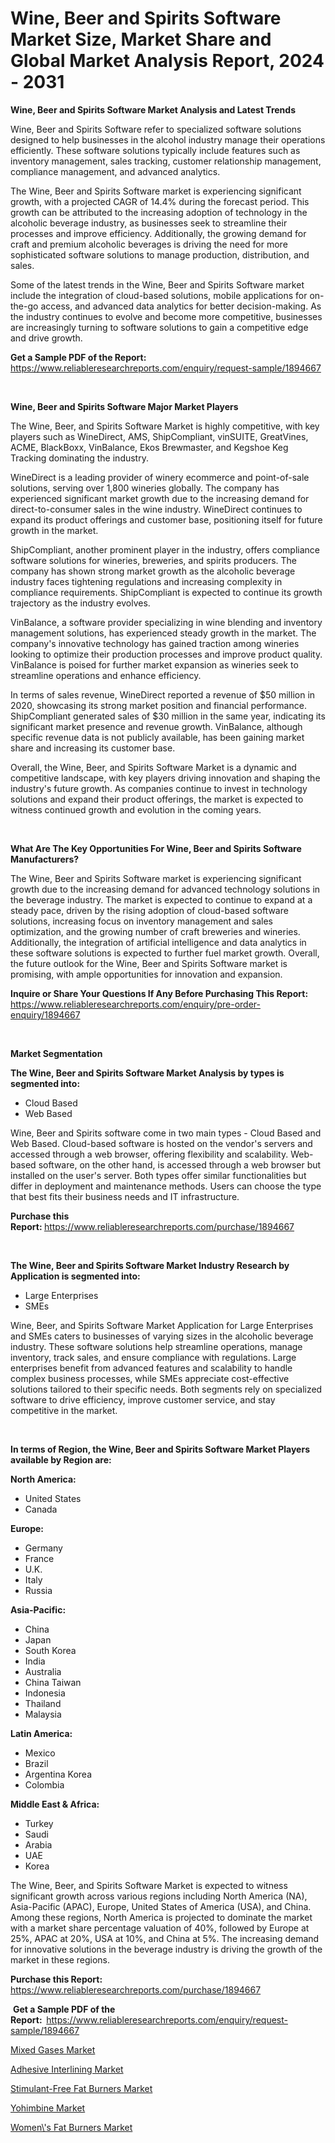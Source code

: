 <p><h1>Wine, Beer and Spirits Software Market Size, Market Share and Global Market Analysis Report, 2024 - 2031</h1></p><p><strong>Wine, Beer and Spirits Software Market Analysis and Latest Trends</strong></p>
<p><p>Wine, Beer and Spirits Software refer to specialized software solutions designed to help businesses in the alcohol industry manage their operations efficiently. These software solutions typically include features such as inventory management, sales tracking, customer relationship management, compliance management, and advanced analytics.</p><p>The Wine, Beer and Spirits Software market is experiencing significant growth, with a projected CAGR of 14.4% during the forecast period. This growth can be attributed to the increasing adoption of technology in the alcoholic beverage industry, as businesses seek to streamline their processes and improve efficiency. Additionally, the growing demand for craft and premium alcoholic beverages is driving the need for more sophisticated software solutions to manage production, distribution, and sales.</p><p>Some of the latest trends in the Wine, Beer and Spirits Software market include the integration of cloud-based solutions, mobile applications for on-the-go access, and advanced data analytics for better decision-making. As the industry continues to evolve and become more competitive, businesses are increasingly turning to software solutions to gain a competitive edge and drive growth.</p></p>
<p><strong>Get a Sample PDF of the Report:&nbsp;</strong> <a href="https://www.reliableresearchreports.com/enquiry/request-sample/1894667">https://www.reliableresearchreports.com/enquiry/request-sample/1894667</a></p>
<p>&nbsp;</p>
<p><strong>Wine, Beer and Spirits Software Major Market Players</strong></p>
<p><p>The Wine, Beer, and Spirits Software Market is highly competitive, with key players such as WineDirect, AMS, ShipCompliant, vinSUITE, GreatVines, ACME, BlackBoxx, VinBalance, Ekos Brewmaster, and Kegshoe Keg Tracking dominating the industry.</p><p>WineDirect is a leading provider of winery ecommerce and point-of-sale solutions, serving over 1,800 wineries globally. The company has experienced significant market growth due to the increasing demand for direct-to-consumer sales in the wine industry. WineDirect continues to expand its product offerings and customer base, positioning itself for future growth in the market.</p><p>ShipCompliant, another prominent player in the industry, offers compliance software solutions for wineries, breweries, and spirits producers. The company has shown strong market growth as the alcoholic beverage industry faces tightening regulations and increasing complexity in compliance requirements. ShipCompliant is expected to continue its growth trajectory as the industry evolves.</p><p>VinBalance, a software provider specializing in wine blending and inventory management solutions, has experienced steady growth in the market. The company's innovative technology has gained traction among wineries looking to optimize their production processes and improve product quality. VinBalance is poised for further market expansion as wineries seek to streamline operations and enhance efficiency.</p><p>In terms of sales revenue, WineDirect reported a revenue of $50 million in 2020, showcasing its strong market position and financial performance. ShipCompliant generated sales of $30 million in the same year, indicating its significant market presence and revenue growth. VinBalance, although specific revenue data is not publicly available, has been gaining market share and increasing its customer base.</p><p>Overall, the Wine, Beer, and Spirits Software Market is a dynamic and competitive landscape, with key players driving innovation and shaping the industry's future growth. As companies continue to invest in technology solutions and expand their product offerings, the market is expected to witness continued growth and evolution in the coming years.</p></p>
<p>&nbsp;</p>
<p><strong>What Are The Key Opportunities For Wine, Beer and Spirits Software Manufacturers?</strong></p>
<p><p>The Wine, Beer and Spirits Software market is experiencing significant growth due to the increasing demand for advanced technology solutions in the beverage industry. The market is expected to continue to expand at a steady pace, driven by the rising adoption of cloud-based software solutions, increasing focus on inventory management and sales optimization, and the growing number of craft breweries and wineries. Additionally, the integration of artificial intelligence and data analytics in these software solutions is expected to further fuel market growth. Overall, the future outlook for the Wine, Beer and Spirits Software market is promising, with ample opportunities for innovation and expansion.</p></p>
<p><strong>Inquire or Share Your Questions If Any Before Purchasing This Report:</strong> <a href="https://www.reliableresearchreports.com/enquiry/pre-order-enquiry/1894667">https://www.reliableresearchreports.com/enquiry/pre-order-enquiry/1894667</a></p>
<p>&nbsp;</p>
<p><strong>Market Segmentation</strong></p>
<p><strong>The Wine, Beer and Spirits Software Market Analysis by types is segmented into:</strong></p>
<p><ul><li>Cloud Based</li><li>Web Based</li></ul></p>
<p><p>Wine, Beer and Spirits software come in two main types - Cloud Based and Web Based. Cloud-based software is hosted on the vendor's servers and accessed through a web browser, offering flexibility and scalability. Web-based software, on the other hand, is accessed through a web browser but installed on the user's server. Both types offer similar functionalities but differ in deployment and maintenance methods. Users can choose the type that best fits their business needs and IT infrastructure.</p></p>
<p><strong>Purchase this Report:&nbsp;</strong><a href="https://www.reliableresearchreports.com/purchase/1894667">https://www.reliableresearchreports.com/purchase/1894667</a></p>
<p>&nbsp;</p>
<p><strong>The Wine, Beer and Spirits Software Market Industry Research by Application is segmented into:</strong></p>
<p><ul><li>Large Enterprises</li><li>SMEs</li></ul></p>
<p><p>Wine, Beer, and Spirits Software Market Application for Large Enterprises and SMEs caters to businesses of varying sizes in the alcoholic beverage industry. These software solutions help streamline operations, manage inventory, track sales, and ensure compliance with regulations. Large enterprises benefit from advanced features and scalability to handle complex business processes, while SMEs appreciate cost-effective solutions tailored to their specific needs. Both segments rely on specialized software to drive efficiency, improve customer service, and stay competitive in the market.</p></p>
<p>&nbsp;</p>
<p><strong>In terms of Region, the Wine, Beer and Spirits Software Market Players available by Region are:</strong></p>
<p>
    <p> <strong> North America: </strong>
        <ul>
            <li>United States</li>
            <li>Canada</li>
        </ul>
        </p> 
    <p> <strong> Europe: </strong>
        <ul>
            <li>Germany</li>
            <li>France</li>
            <li>U.K.</li>
            <li>Italy</li>
            <li>Russia</li>
        </ul>
        </p> 
    <p> <strong> Asia-Pacific: </strong>
        <ul>
            <li>China</li>
            <li>Japan</li>
            <li>South Korea</li>
            <li>India</li>
            <li>Australia</li>
            <li>China Taiwan</li>
            <li>Indonesia</li>
            <li>Thailand</li>
            <li>Malaysia</li>
        </ul>
        </p> 
    <p> <strong> Latin America: </strong>
        <ul>
            <li>Mexico</li>
            <li>Brazil</li>
            <li>Argentina Korea</li>
            <li>Colombia</li>
        </ul>
        </p> 
    <p> <strong> Middle East & Africa: </strong>
        <ul>
            <li>Turkey</li>
            <li>Saudi</li>
            <li>Arabia</li>
            <li>UAE</li>
            <li>Korea</li>
        </ul>
    </p>
    </p>
<p><p>The Wine, Beer, and Spirits Software Market is expected to witness significant growth across various regions including North America (NA), Asia-Pacific (APAC), Europe, United States of America (USA), and China. Among these regions, North America is projected to dominate the market with a market share percentage valuation of 40%, followed by Europe at 25%, APAC at 20%, USA at 10%, and China at 5%. The increasing demand for innovative solutions in the beverage industry is driving the growth of the market in these regions.</p></p>
<p><strong>Purchase this Report: </strong><a href="https://www.reliableresearchreports.com/purchase/1894667">https://www.reliableresearchreports.com/purchase/1894667</a></p>
<p>&nbsp;<strong>Get a Sample PDF of the Report:&nbsp;&nbsp;</strong><a href="https://www.reliableresearchreports.com/enquiry/request-sample/1894667">https://www.reliableresearchreports.com/enquiry/request-sample/1894667</a></p>
<p><strong></strong></p>
<p><p><a href="https://view.publitas.com/reportprime-1/mixed-gases-market-research-report-forecasted-for-period-from-2024-2031-by-market-type-market-application-and-region/">Mixed Gases Market</a></p><p><a href="https://view.publitas.com/reportprime-1/adhesive-interlining-market-share-market-new-trends-analysis-report-by-type-by-application-by-end-use-by-region-and-segment-forecasts-2024-2031/">Adhesive Interlining Market</a></p><p><a href="https://fuschia-pecorino-a6d.notion.site/Stimulant-Free-Fat-Burners-Market-Size-Share-Trends-Analysis-Report-By-Application-Regional-Outl-7bd2755322b745669925d2c63258f98d">Stimulant-Free Fat Burners Market</a></p><p><a href="https://five-trouble-98a.notion.site/Global-Yohimbine-Market-Size-and-Market-Trends-Insights-and-Projections-from-2024-to-2031-5ebae613cf794e5f8d0ee7512a04f71a">Yohimbine Market</a></p><p><a href="https://butternut-bug-553.notion.site/Women-s-Fat-Burners-Market-Furnish-Information-about-Market-Size-Market-Share-Market-Dynamics-an-5628eb1248294d2d80dae7d84fcb41a2">Women\'s Fat Burners Market</a></p></p>